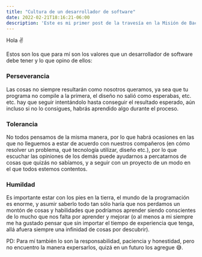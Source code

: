 ```yaml
---
title: "Cultura de un desarrollador de software"
date: 2022-02-21T18:16:21-06:00
description: 'Este es mi primer post de la travesía en la Misión de Backend con Node JS de Launch X.'
---
```


Hola ✌

Estos son los que para mí son los valores que un desarrollador de software debe tener y lo que opino de ellos:

### Perseverancia
Las cosas no siempre resultarán como nosotros queramos, ya sea que tu programa no compile a la primera, el diseño no salió como esperabas, etc. etc. hay que seguir intentándolo hasta conseguir el resultado esperado, aún incluso si no lo consigues, habrás aprendido algo durante el proceso.

### Tolerancia
No todos pensamos de la misma manera, por lo que habrá ocasiones en las que no lleguemos a estar de acuerdo con nuestros compañeros (en cómo resolver un problema, qué tecnología utilizar, diseño etc.), por lo que escuchar las opiniones de los demás puede ayudarnos a percatarnos de cosas que quizás no sabíamos, y a seguir con un proyecto de un modo en el que todos estemos contentos.

### Humildad
Es importante estar con los pies en la tierra, el mundo de la programación es enorme, y asumir saberlo todo tan sólo haría que nos perdamos un montón de cosas y habilidades que podríamos aprender siendo conscientes de lo mucho que nos falta por aprender y mejorar (o al menos a mi siempre me ha gustado pensar que sin importar el tiempo de experiencia que tenga, allá afuera siempre una infinidad de cosas por descubrir).

PD: Para mí también lo son la responsabilidad, paciencia y honestidad, pero no encuentro la manera expersarlos, quizá en un futuro los agregue 😅.
